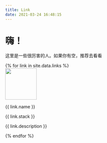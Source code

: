 ```yaml
---
title: Link
date: 2021-03-24 16:48:15
---
```

# 嗨！

<!-- 我是一个 Programmer，ACG lovers，Golang、Dart、Rust 的使用者。宇宙的星尘，~~人间的 five~~。很高兴认识你，我会在这里发布我的所知所想以及对世界的看法。欢迎关注 -->

这里是一些很厉害的人。如果你有空，推荐去看看

<div class="card-wallet">
  {% for link in site.data.links %}
    <div class="business-card">
      <div class="avatar">
        <img src="{{ link.avatar }}" alt="" width=100>
      </div>
      <div class="introduction">
        <p class="name">{{ link.name }}</p>
        <p class="stack">{{ link.stack }}</p>
        <p class="description">{{ link.description }}</p>
      </div>
    </div>
  {% endfor %}
</div>